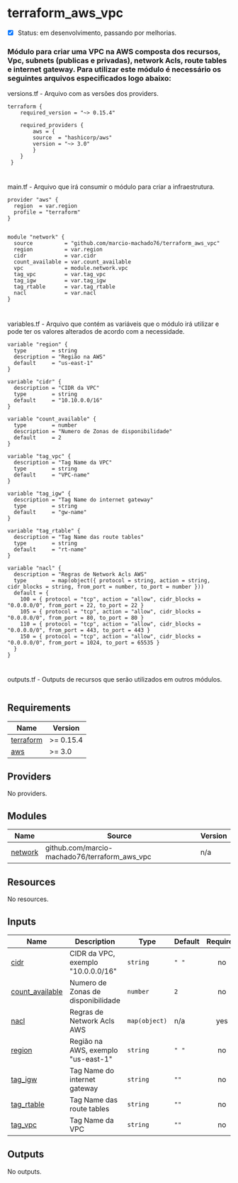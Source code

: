 # terraform_aws_vpc
- [x] Status:  em desenvolvimento, passando por melhorias.
###
### Módulo para criar uma VPC na AWS composta dos recursos, Vpc, subnets (publicas e privadas), network Acls, route tables e internet gateway. Para utilizar este módulo é necessário os seguintes arquivos especificados logo abaixo:

   <summary>versions.tf - Arquivo com as versões dos providers.</summary>

```hcl
terraform {
    required_version = "~> 0.15.4"

    required_providers {
        aws = {
        source  = "hashicorp/aws"
        version = "~> 3.0"
        }
    }
 }
```
#
<summary>main.tf - Arquivo que irá consumir o módulo para criar a infraestrutura.</summary>

```hcl
provider "aws" {
  region  = var.region
  profile = "terraform"
}


module "network" {
  source          = "github.com/marcio-machado76/terraform_aws_vpc"
  region          = var.region
  cidr            = var.cidr
  count_available = var.count_available
  vpc             = module.network.vpc
  tag_vpc         = var.tag_vpc
  tag_igw         = var.tag_igw
  tag_rtable      = var.tag_rtable
  nacl            = var.nacl
}
```
#
<summary>variables.tf - Arquivo que contém as variáveis que o módulo irá utilizar e pode ter os valores alterados de acordo com a necessidade.</summary>

```hcl
variable "region" {
  type        = string
  description = "Região na AWS"
  default     = "us-east-1"
}

variable "cidr" {
  description = "CIDR da VPC"
  type        = string
  default     = "10.10.0.0/16"
}

variable "count_available" {
  type        = number
  description = "Numero de Zonas de disponibilidade"
  default     = 2
}

variable "tag_vpc" {
  description = "Tag Name da VPC"
  type        = string
  default     = "VPC-name"
}

variable "tag_igw" {
  description = "Tag Name do internet gateway"
  type        = string
  default     = "gw-name"
}

variable "tag_rtable" {
  description = "Tag Name das route tables"
  type        = string
  default     = "rt-name"
}

variable "nacl" {
  description = "Regras de Network Acls AWS"
  type        = map(object({ protocol = string, action = string, cidr_blocks = string, from_port = number, to_port = number }))
  default = {
    100 = { protocol = "tcp", action = "allow", cidr_blocks = "0.0.0.0/0", from_port = 22, to_port = 22 }
    105 = { protocol = "tcp", action = "allow", cidr_blocks = "0.0.0.0/0", from_port = 80, to_port = 80 }
    110 = { protocol = "tcp", action = "allow", cidr_blocks = "0.0.0.0/0", from_port = 443, to_port = 443 }
    150 = { protocol = "tcp", action = "allow", cidr_blocks = "0.0.0.0/0", from_port = 1024, to_port = 65535 }
  }
}

```
#
<summary>outputs.tf - Outputs de recursos que serão utilizados em outros módulos.</summary>

```hcl

```

## Requirements

| Name | Version |
|------|---------|
| <a name="requirement_terraform"></a> [terraform](#requirement\_terraform) | >= 0.15.4 |
| <a name="requirement_aws"></a> [aws](#requirement\_aws) | >= 3.0 |

## Providers

No providers.

## Modules

| Name | Source | Version |
|------|--------|---------|
| <a name="module_network"></a> [network](#module\_network) | github.com/marcio-machado76/terraform_aws_vpc | n/a |

## Resources

No resources.

## Inputs

| Name | Description | Type | Default | Required |
|------|-------------|------|---------|:--------:|
| <a name="input_cidr"></a> [cidr](#input\_cidr) | CIDR da VPC, exemplo "10.0.0.0/16" | `string` | `" "` | no |
| <a name="input_count_available"></a> [count\_available](#input\_count\_available) | Numero de Zonas de disponibilidade | `number` | `2` | no |
| <a name="input_nacl"></a> [nacl](#input\_nacl) | Regras de Network Acls AWS | `map(object)` | n/a | yes |
| <a name="input_region"></a> [region](#input\_region) | Região na AWS, exemplo "us-east-1" | `string` | `" "` | no |
| <a name="input_tag_igw"></a> [tag\_igw](#input\_tag\_igw) | Tag Name do internet gateway | `string` | `""` | no |
| <a name="input_tag_rtable"></a> [tag\_rtable](#input\_tag\_rtable) | Tag Name das route tables | `string` | `""` | no |
| <a name="input_tag_vpc"></a> [tag\_vpc](#input\_tag\_vpc) | Tag Name da VPC | `string` | `""` | no |

## Outputs

No outputs.
